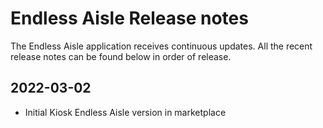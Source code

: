 # Endless Aisle Release notes
The Endless Aisle application receives continuous updates. All the recent release notes can be found below in order of release. 

## 2022-03-02
- Initial Kiosk Endless Aisle version in marketplace
